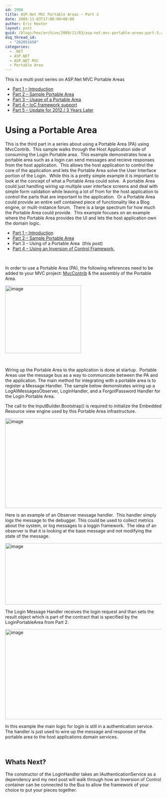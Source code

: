 ```yaml
---
id: 2998
title: ASP.Net MVC Portable Areas – Part 3
date: 2009-11-03T17:00:00+00:00
author: Eric Hexter
layout: post
guid: /blogs/hex/archive/2009/11/03/asp-net-mvc-portable-areas-part-3.aspx
dsq_thread_id:
  - "262051658"
categories:
  - .NET
  - ASP.NET
  - ASP.NET MVC
  - Portable Area
---
```

This is a multi post series on ASP.Net MVC Portable Areas

  * [Part 1 – Introduction](http://lostechies.com/erichexter/2009/11/01/asp-net-mvc-portable-areas-via-mvccontrib/)
  * [Part 2 – Sample Portable Area](/blogs/hex/archive/2009/11/02/asp-net-mvc-portable-areas-part-2.aspx)
  * [Part 3 – Usage of a Portable Area](/blogs/hex/archive/2009/11/03/asp-net-mvc-portable-areas-part-3.aspx)
  * [Part 4 &#8211; IoC framework support](/blogs/hex/archive/2009/11/04/asp-net-mvc-portable-area-part-4-ioc-framework-support.aspx)
  * [Part 5 &#8211; Update for 2012 / 3 Years Later](http://lostechies.com/erichexter/2012/11/26/portable-areas-3-years-later/)

# Using a Portable Area

This is the third part in a series about using a Portable Area (PA) using MvcContrib.  This sample walks through the Host Application side of consuming the Login Portable area.  This example demonstrates how a portable area such as a login can send messages and recieve responses from the host application.  This allows the host application to control the core of the application and lets the Portable Area solve the User Interface portion of the Login.  While this is a pretty simple example it is important to look at the concept of what a Portable Area could solve.  A portable Area could just handling wiring up multiple user interface screens and deal with simple form validation while leaving a lot of from for the host application to control the parts that are important to the application.  Or a Portable Area could provide an entire self contained piece of functionality like a Blog engine, or mulit-instance forum.  There is a large spectrum for how much the Portable Area could provide.  This example focuses on an example where the Portable Area provides the UI and lets the host application own the domain logic.

  * [Part 1 – Introduction](/blogs/hex/archive/2009/11/01/asp-net-mvc-portable-areas-via-mvccontrib.aspx)
  * [Part 2 – Sample Portable Area](/blogs/hex/archive/2009/11/02/asp-net-mvc-portable-areas-part-2.aspx)
  * Part 3 – Using of a Portable Area  (this post)
  * [Part 4 – Using an Inversion of Control Framework.](/blogs/hex/archive/2009/11/04/asp-net-mvc-portable-area-part-4-ioc-framework-support.aspx)

&nbsp;

In order to use a Portable Area (PA), the following references need to be added to your MVC project: <a href="http://www.mvccontrib.org" target="_blank">MvcContrib</a> & the assembly of the Portable Area.

[<img style="border-width: 0px;" src="//lostechies.com/erichexter/files/2011/03/image_thumb_3E70B3A3.png" alt="image" width="244" height="218" border="0" />](//lostechies.com/erichexter/files/2011/03/image_77F3C39A.png)

&nbsp;

Wiring up the Portable Area to the application is done at startup.  Portable Areas use the message bus as a way to communicate between the PA and the application. The main method for integrating with a portable area is to register a Message Handler. The sample below demonstrates wiring up a LogAllMessagesObserver, LoginHandler, and a ForgotPassword Handler for the Login Portable Area.

The call to the InputBuilder.Bootstrap() is required to initialize the Embedded Resource view engine used by this Portable Area infrastructure.

[<img style="border-width: 0px;" src="//lostechies.com/erichexter/files/2011/03/image_thumb_14AD38B0.png" alt="image" width="644" height="289" border="0" />](//lostechies.com/erichexter/files/2011/03/image_1D7D40FC.png)

Here is an example of an Observer message handler.  This handler simply logs the message to the debugger. This could be used to collect metrics about the system, or log messages to a loggin framework.  The idea of an observer is that it is looking at the base message and not modifying the state of the message.

[<img style="border-width: 0px;" src="//lostechies.com/erichexter/files/2011/03/image_thumb_2AB3A442.png" alt="image" width="644" height="198" border="0" />](//lostechies.com/erichexter/files/2011/03/image_52C65361.png)

The Login Message Handler receives the login request and than sets the result object which is part of the contract that is specified by the LoginPortableArea from Part 2.

[<img style="border-width: 0px;" src="//lostechies.com/erichexter/files/2011/03/image_thumb_210B360C.png" alt="image" width="644" height="290" border="0" />](//lostechies.com/erichexter/files/2011/03/image_02A0F523.png)

In this example the main logic for login is still in a authentication service.  The handler is just used to wire up the message and response of the portable area to the host applications domain services.

&nbsp;

## Whats Next?

The constructor of the LoginHandler takes an IAuthenticationService as a dependency and my next post will walk through how an Inversion of Control container can be connected to the Bus to allow the framework of your choice to put your pieces together.

&nbsp;

&nbsp;

&nbsp;